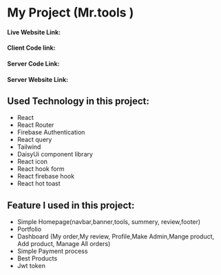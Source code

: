 # My Project (Mr.tools )
#### Live Website Link: 
#### Client Code link:
#### Server Code Link:
#### Server Website Link:

## Used Technology in this project:
- React
- React Router
- Firebase Authentication
- React query
- Tailwind
- DaisyUi component library
- React icon
- React hook form
- React firebase hook
- React hot toast

## Feature I used in this project:
- Simple Homepage(navbar,banner,tools, summery, review,footer)
- Portfolio
- Dashboard (My order,My review, Profile,Make Admin,Mange product, Add product, Manage All orders)
- Simple Payment process
- Best Products
- Jwt token